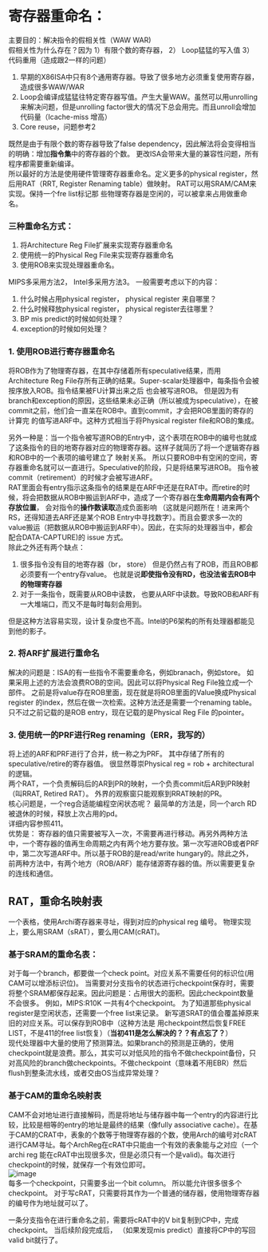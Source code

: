 # 寄存器重命名：    
主要目的：解决指令的假相关性（WAW WAR)    
假相关性为什么存在？因为 1）有限个数的寄存器， 2） Loop猛猛的写入值   3）代码重用（造成跟2一样的问题）   
1. 早期的X86ISA中只有8个通用寄存器。导致了很多地方必须重复使用寄存器，造成很多WAW/WAR  
2. Loop会编译成猛猛往特定寄存器写值。产生大量WAW。虽然可以用unrolling来解决问题，但是unrolling factor很大的情况下总会用完。而且unroll会增加代码量（Icache-miss 增高）  
3. Core reuse，问题参考2

既然是由于有限个数的寄存器导致了false dependency，因此解法将会变得相当的明确：增加**指令集**中的寄存器的个数。 更改ISA会带来大量的兼容性问题，所有程序都需要重新编译。   
所以最好的方法是使用硬件管理寄存器重命名。定义更多的physical register，然后用RAT（RRT, Register Renaming table）做映射。 RAT可以用SRAM/CAM来实现。保持一个fre list标记那
些物理寄存器是空闲的，可以被拿来占用做重命名。   
### 三种重命名方式：
1. 将Architecture Reg File扩展来实现寄存器重命名  
2. 使用统一的Physical Reg File来实现寄存器重命名  
3. 使用ROB来实现处理器重命名。  

MIPS多采用方法2， Intel多采用方法3。 一般需要考虑以下的内容：
1. 什么时候占用physical register， physical register 来自哪里？  
2. 什么时候释放physical register， physical register去往哪里？
3. BP mis predict的时候如何处理？    
4. exception的时候如何处理？

### 1. 使用ROB进行寄存器重命名
将ROB作为了物理寄存器，在其中存储着所有speculative结果，而用Architecture Reg File存所有正确的结果。Super-scalar处理器中，每条指令会被按序放入ROB。指令结果被FU计算出来之后
也会被写进ROB。 但是因为有branch和exception的原因，这些结果未必正确（所以被成为speculative），在被commit之前，他们会一直呆在ROB中。直到commit，才会把ROB里面的寄存的计算完
的值写进ARF中。这种方式相当于将Physical register file和ROB的集成。   

另外一种是：当一个指令被写道ROB的Entry中，这个表项在ROB中的编号也就成了这条指令的目的地寄存器对应的物理寄存器。这样子就简历了将一个逻辑寄存器和ROB中的一个表项的编号建立了
映射关系。 所以只要ROB中有空闲的空间，寄存器重命名就可以一直进行。Speculative的阶段，只是将结果写进ROB。 指令被commit（retirement）的时候才会被写进ARF。    
RAT里面会有entry指示这条指令的结果是在ARF中还是在RAT中。而retire的时候，将会把数据从ROB中搬运到ARF中，造成了一个寄存器在**生命周期内会有两个存放位置**， 会对指令的**操作数读取**造成负面影响
（这就是问题所在！进来两个RS，还得知道去ARF还是某个ROB Entry中寻找数字）。而且会要求多一次的value搬运（把数据从ROB中搬运到ARF中）。因此，在实际的处理器当中，都会配合DATA-CAPTURE)的
issue 方式。   
除此之外还有两个缺点：
1. 很多指令没有目的地寄存器（br， store） 但是仍然占有了ROB，而且ROB都必须要有一个entry存value。 也就是说**即使指令没有RD，也没法省去ROB中的物理寄存器**  
2. 对于一条指令，既需要从ROB中读数， 也要从ARF中读数。导致ROB和ARF有一大堆端口，而又不是每时每刻会用到。

但是这种方法容易实现，设计复杂度也不高。Intel的P6架构的所有处理器都能见到他的影子。  

### 2. 将ARF扩展进行重命名
解决的问题是：ISA的有一些指令不需要重命名，例如branach，例如store。 如果采用上述的方法会浪费ROB的空间。因此可以将Physical Reg File独立成一个部件。 之前是将value存在ROB里面，现在就是将ROB里面的Value换成Physical register 的index，然后在做一次检索。这种方法还是需要一个renaming table。只不过之前记载的是ROB entry，现在记载的是Physical Reg File 的pointer。  

### 3. 使用统一的PRF进行Reg renaming（ERR，我写的）
将上述的ARF和PRF进行了合并，统一称之为PRF。 其中存储了所有的speculative/retire的寄存器值。 很显然尊崇Physical reg = rob + architectural的逻辑。    
两个RAT，一个负责解码后的AR到PR的映射，一个负责commit后AR到PR映射（叫RRAT, Retired RAT）。 外界的观察窗只能观察到RRAT映射的PR。    
核心问题是，一个reg合适能编程空闲状态呢？ 最简单的方法是，同一个arch RD被退休的时候，释放上次占用的pd。   
详细内容参照411。     
优势是： 寄存器的值只需要被写入一次，不需要再进行移动。再另外两种方法中，一个寄存器的值再生命周期之内有两个地方要存放。第一次写进ROB或者PRF中，第二次写道ARF中。所以基于ROB的是read/write hungary的。除此之外，前两种方法中，有两个地方（ROB/ARF）能存储源寄存器的值。所以需要更复杂的连线和通信。  

## RAT，重命名映射表
一个表格，使用Archi寄存器来寻址，得到对应的physical reg 编号。 物理实现上，要么用SRAM（sRAT），要么用CAM(cRAT)。

### 基于SRAM的重命名表：
对于每一个branch，都要做一个check point。对应关系不需要任何的标识位(用CAM可以增添标识位)。 当需要对分支指令的状态进行checkpoint保存时，需要将整个SRAM都保存起来。因此问题是：占用很大的面积。因此checkpoint数量不会很多。 例如，MIPS:R10K 一共有4个checkpoint。 为了知道那些physical register是空闲状态，还需要一个free list来记录。 新写道SRAT的值会覆盖掉原来旧的对应关系。可以保存到ROB中（这种方法是 用checkpoint然后恢复FREE LIST，不是411的free list恢复）（**当初411是怎么解决的？？有点忘了？**）     
现代处理器中大量的使用了预测算法。如果branch的预测是正确的，使用checkpoint就是浪费。那么，其实可以对低风险的指令不做checkpoint备份，只对高风险的branch做checkpoints。不做checkpoint（意味着不用EBR）然后flush到整条流水线，或者交由OS当成异常处理？     

### 基于CAM的重命名映射表
CAM不会对地址进行直接解码，而是将地址与储存器中每一个entry的内容进行比较，比较是相等的entry的地址是最终的结果（像fully associative cache）。在基于CAM的CRAT中，表象的个数等于物理寄存器的个数，使用Arch的编号对cRAT进行CAM寻址。每个ArchReg在cRAT中只能由一个有效的表象能与之对应（一个archi reg 能在cRAT中出现很多次，但是必须只有一个是valid)。每次进行checkpoint的时候，就保存一个有效位即可。   
![image](https://github.com/user-attachments/assets/33068e59-a034-49fd-b3ad-e5296399873a)   
每多一个checkpoint，只需要多出一个bit column。 所以能允许很多很多个checkpoint。 对于写cRAT，只需要将其作为一个普通的储存器，使用物理寄存器的编号作为地址就可以了。  

一条分支指令在进行重命名之前，需要将cRAT中的V bit复制到CP中，完成checkpoint。 当后续阶段完成后， （如果发现mis predict）直接将CP中的写回valid bit就行了。 




